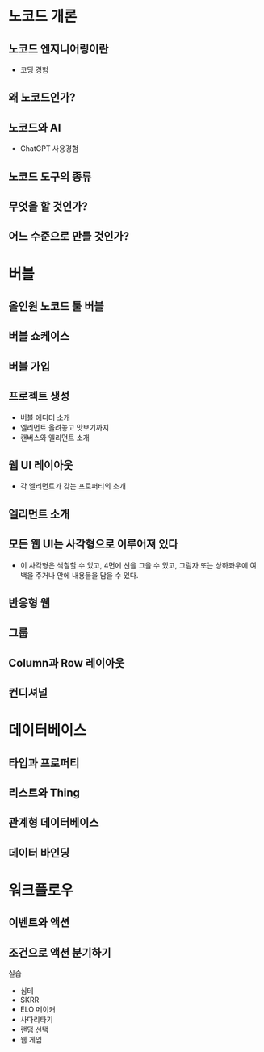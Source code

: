 # 노코드 개론
## 노코드 엔지니어링이란
- 코딩 경험
## 왜 노코드인가?
## 노코드와 AI
- ChatGPT 사용경험
## 노코드 도구의 종류
## 무엇을 할 것인가?
## 어느 수준으로 만들 것인가?
# 버블
## 올인원 노코드 툴 버블
## 버블 쇼케이스
## 버블 가입
## 프로젝트 생성
- 버블 에디터 소개
- 엘리먼트 올려놓고 맛보기까지
- 캔버스와 엘리먼트 소개
## 웹 UI 레이아웃
- 각 엘리먼트가 갖는 프로퍼티의 소개
## 엘리먼트 소개
## 모든 웹 UI는 사각형으로 이루어져 있다
- 이 사각형은 색칠할 수 있고, 4면에 선을 그을 수 있고, 그림자 또는 상하좌우에 여백을 주거나 안에 내용물을 담을 수 있다.
## 반응형 웹
## 그룹
## Column과 Row 레이아웃
## 컨디셔널
# 데이터베이스
## 타입과 프로퍼티
## 리스트와 Thing
## 관계형 데이터베이스
## 데이터 바인딩

# 워크플로우

## 이벤트와 액션
## 조건으로 액션 분기하기




실습
- 심테
- SKRR
- ELO 메이커
- 사다리타기
- 랜덤 선택
- 웹 게임